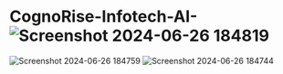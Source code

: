 # CognoRise-Infotech-AI-![Screenshot 2024-06-26 184819](https://github.com/Shrutijaiswal1989/CognoRise-Infotech-AI-/assets/153531904/85e74cfc-a682-42cd-b89f-211f96660a4b)
![Screenshot 2024-06-26 184759](https://github.com/Shrutijaiswal1989/CognoRise-Infotech-AI-/assets/153531904/c1416e93-e52f-4be2-acf4-c6a1d6a9cbc0)
![Screenshot 2024-06-26 184744](https://github.com/Shrutijaiswal1989/CognoRise-Infotech-AI-/assets/153531904/a6b4479c-4f56-4e2a-8812-132873578030)
